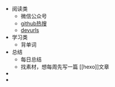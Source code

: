 - 阅读类
	- 微信公众号
	- [github热搜](https://github.com/trending)
	- [devurls](https://devurls.com/)
- 学习类
	- 背单词
- 总结
	- 每日总结
	- 找素材，想每周先写一篇 [[hexo]]文章
-
-